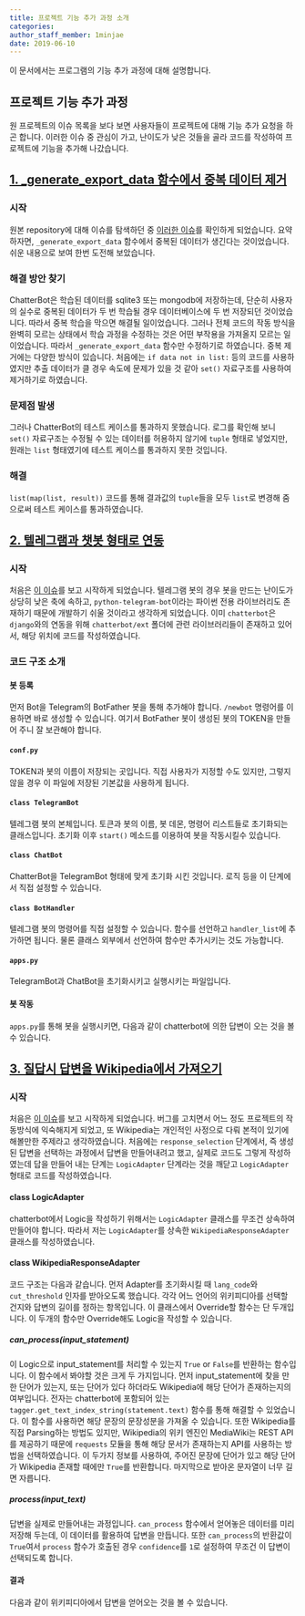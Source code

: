 ```yaml
---
title: 프로젝트 기능 추가 과정 소개
categories: 
author_staff_member: 1minjae
date: 2019-06-10
---
```


이 문서에서는 프로그램의 기능 추가 과정에 대해 설명합니다.

## 프로젝트 기능 추가 과정
원 프로젝트의 이슈 목록을 보다 보면 사용자들이 프로젝트에 대해 기능 추가 요청을 하곤 합니다. 이러한 이슈 중 관심이 가고, 난이도가 낮은 것들을 골라 코드를 작성하여 프로젝트에 기능을 추가해 나갔습니다.

## [1. _generate_export_data 함수에서 중복 데이터 제거](https://github.com/19-1-skku-oss/2019-1-OSS-L3/pull/9)

### 시작
원본 repository에 대해 이슈를 탐색하던 중 [이러한 이슈](https://github.com/gunthercox/ChatterBot/pull/1739)를 확인하게 되었습니다. 요약하자면, `_generate_export_data` 함수에서 중복된 데이터가 생긴다는 것이었습니다. 쉬운 내용으로 보여 한번 도전해 보았습니다.

### 해결 방안 찾기
ChatterBot은 학습된 데이터를 sqlite3 또는 mongodb에 저장하는데, 단순히 사용자의 실수로 중복된 데이터가 두 번 학습될 경우 데이터베이스에 두 번 저장되던 것이었습니다. 따라서 중복 학습을 막으면 해결될 일이었습니다. 그러나 전체 코드의 작동 방식을 완벽히 모르는 상태에서 학습 과정을 수정하는 것은 어떤 부작용을 가져올지 모르는 일이었습니다. 따라서 `_generate_export_data` 함수만 수정하기로 하였습니다. 중복 제거에는 다양한 방식이 있습니다. 처음에는 `if data not in list:`
등의 코드를 사용하였지만 추출 데이터가 클 경우 속도에 문제가 있을 것 같아 `set()` 자료구조를 사용하여 제거하기로 하였습니다.

### 문제점 발생
그러나 ChatterBot의 테스트 케이스를 통과하지 못했습니다. 로그를 확인해 보니 `set()` 자료구조는 수정될 수 있는 데이터를 허용하지 않기에 `tuple` 형태로 넣었지만, 원래는 `list` 형태였기에 테스트 케이스를 통과하지 못한 것입니다.

### 해결
`list(map(list, result))` 코드를 통해 결과값의 `tuple`들을 모두 `list`로 변경해 줌으로써 테스트 케이스를 통과하였습니다.


## [2. 텔레그램과 챗봇 형태로 연동](https://github.com/19-1-skku-oss/2019-1-OSS-L3/pull/48)

### 시작
처음은 [이 이슈](https://github.com/gunthercox/ChatterBot/issues/1747)를 보고 시작하게 되었습니다. 텔레그램 봇의 경우 봇을 만드는 난이도가 상당히 낮은 축에 속하고, `python-telegram-bot`이라는 파이썬 전용 라이브러리도 존재하기 때문에 개발하기 쉬울 것이라고 생각하게 되었습니다. 이미 `chatterbot`은 `django`와의 연동을 위해 `chatterbot/ext` 폴더에 관련 라이브러리들이 존재하고 있어서, 해당 위치에 코드를 작성하였습니다.

### 코드 구조 소개
#### 봇 등록
먼저 Bot을 Telegram의 BotFather 봇을 통해 추가해야 합니다. `/newbot` 명령어를 이용하면 바로 생성할 수 있습니다. 여기서 BotFather 봇이 생성된 봇의 TOKEN을 만들어 주니 잘 보관해야 합니다.

#### `conf.py`
TOKEN과 봇의 이름이 저장되는 곳입니다. 직접 사용자가 지정할 수도 있지만, 그렇지 않을 경우 이 파일에 저장된 기본값을 사용하게 됩니다.

#### `class TelegramBot`
텔레그램 봇의 본체입니다. 토큰과 봇의 이름, 봇 데몬, 명령어 리스트들로 초기화되는 클래스입니다. 초기화 이후 `start()` 메소드를 이용하여 봇을 작동시킬수 있습니다.

#### `class ChatBot`
ChatterBot을 TelegramBot 형태에 맞게 초기화 시킨 것입니다. 로직 등을 이 단계에서 직접 설정할 수 있습니다.

#### `class BotHandler`
텔레그램 봇의 명령어를 직접 설정할 수 있습니다. 함수를 선언하고 `handler_list`에 추가하면 됩니다. 물론 클래스 외부에서 선언하여 함수만 추가시키는 것도 가능합니다.

#### `apps.py`
TelegramBot과 ChatBot을 초기화시키고 실행시키는 파일입니다.


#### 봇 작동
`apps.py`를 통해 봇을 실행시키면, 다음과 같이 chatterbot에 의한 답변이 오는 것을 볼 수 있습니다.

## [3. 질답시 답변을 Wikipedia에서 가져오기](https://github.com/19-1-skku-oss/2019-1-OSS-L3/pull/49)

### 시작
처음은 [이 이슈](https://github.com/gunthercox/ChatterBot/issues/1742)를 보고 시작하게 되었습니다. 버그를 고치면서 어느 정도 프로젝트의 작동방식에 익숙해지게 되었고, 또 Wikipedia는 개인적인 사정으로 다뤄 본적이 있기에 해볼만한 주제라고 생각하였습니다. 처음에는 `response_selection` 단계에서, 즉 생성된 답변을 선택하는 과정에서 답변을 만들어내려고 했고, 실제로 코드도 그렇게 작성하였는데 답을 만들어 내는 단계는 `LogicAdapter` 단계라는 것을 깨닫고 `LogicAdapter` 형태로 코드를 작성하였습니다.

#### class LogicAdapter
chatterbot에서 Logic을 작성하기 위해서는 `LogicAdapter` 클래스를 무조건 상속하여 만들어야 합니다. 따라서 저는 `LogicAdapter`를 상속한 `WikipediaResponseAdapter` 클래스를 작성하였습니다.

#### class WikipediaResponseAdapter
코드 구조는 다음과 같습니다. 먼저 Adapter를 초기화시킬 때 `lang_code`와 `cut_threshold` 인자를 받아오도록 했습니다. 각각 어느 언어의 위키피디아를 선택할 건지와 답변의 길이를 정하는 항목입니다. 이 클래스에서 Override할 함수는 단 두개입니다. 이 두개의 함수만 Override해도 Logic을 작성할 수 있습니다.

##### can_process(input_statement)
이 Logic으로 input_statement를 처리할 수 있는지 `True` or `False`를 반환하는 함수입니다. 이 함수에서 봐야할 것은 크게 두 가지입니다. 먼저 input_statement에 찾을 만한 단어가 있는지, 또는 단어가 있다 하더라도 Wikipedia에 해당 단어가 존재하는지의 여부입니다. 전자는 chatterbot에 포함되어 있는 `tagger.get_text_index_string(statement.text)` 함수를 통해 해결할 수 있었습니다. 이 함수를 사용하면 해당 문장의 문장성분을 가져올 수 있습니다. 또한 Wikipedia를 직접 Parsing하는 방법도 있지만, Wikipedia의 위키 엔진인 MediaWiki는 REST API를 제공하기 때문에 `requests` 모듈을 통해 해당 문서가 존재하는지 API를 사용하는 방법을 선택하였습니다. 이 두가지 정보를 사용하여, 주어진 문장에 단어가 있고 해당 단어가 Wikipedia 존재할 때에만 `True`를 반환합니다. 마지막으로 받아온 문자열이 너무 길면  자릅니다.

##### process(input_text)
답변을 실제로 만들어내는 과정입니다. `can_process` 함수에서 얻어놓은 데이터를 미리 저장해 두는데, 이 데이터를 활용하여 답변을 만듭니다. 또한 `can_process`의 반환값이 `True`여서 `process` 함수가 호출된 경우 `confidence`를 `1`로 설정하여 무조건 이 답변이 선택되도록 합니다.

#### 결과
다음과 같이 위키피디아에서 답변을 얻어오는 것을 볼 수 있습니다.


